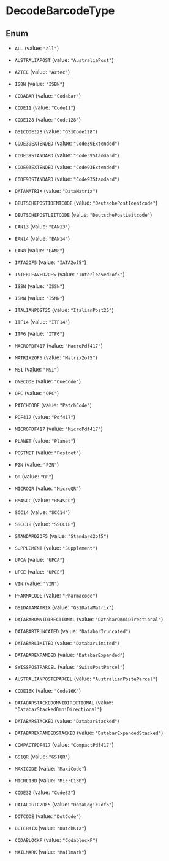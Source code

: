 
# DecodeBarcodeType

## Enum


* `ALL` (value: `"all"`)

* `AUSTRALIAPOST` (value: `"AustraliaPost"`)

* `AZTEC` (value: `"Aztec"`)

* `ISBN` (value: `"ISBN"`)

* `CODABAR` (value: `"Codabar"`)

* `CODE11` (value: `"Code11"`)

* `CODE128` (value: `"Code128"`)

* `GS1CODE128` (value: `"GS1Code128"`)

* `CODE39EXTENDED` (value: `"Code39Extended"`)

* `CODE39STANDARD` (value: `"Code39Standard"`)

* `CODE93EXTENDED` (value: `"Code93Extended"`)

* `CODE93STANDARD` (value: `"Code93Standard"`)

* `DATAMATRIX` (value: `"DataMatrix"`)

* `DEUTSCHEPOSTIDENTCODE` (value: `"DeutschePostIdentcode"`)

* `DEUTSCHEPOSTLEITCODE` (value: `"DeutschePostLeitcode"`)

* `EAN13` (value: `"EAN13"`)

* `EAN14` (value: `"EAN14"`)

* `EAN8` (value: `"EAN8"`)

* `IATA2OF5` (value: `"IATA2of5"`)

* `INTERLEAVED2OF5` (value: `"Interleaved2of5"`)

* `ISSN` (value: `"ISSN"`)

* `ISMN` (value: `"ISMN"`)

* `ITALIANPOST25` (value: `"ItalianPost25"`)

* `ITF14` (value: `"ITF14"`)

* `ITF6` (value: `"ITF6"`)

* `MACROPDF417` (value: `"MacroPdf417"`)

* `MATRIX2OF5` (value: `"Matrix2of5"`)

* `MSI` (value: `"MSI"`)

* `ONECODE` (value: `"OneCode"`)

* `OPC` (value: `"OPC"`)

* `PATCHCODE` (value: `"PatchCode"`)

* `PDF417` (value: `"Pdf417"`)

* `MICROPDF417` (value: `"MicroPdf417"`)

* `PLANET` (value: `"Planet"`)

* `POSTNET` (value: `"Postnet"`)

* `PZN` (value: `"PZN"`)

* `QR` (value: `"QR"`)

* `MICROQR` (value: `"MicroQR"`)

* `RM4SCC` (value: `"RM4SCC"`)

* `SCC14` (value: `"SCC14"`)

* `SSCC18` (value: `"SSCC18"`)

* `STANDARD2OF5` (value: `"Standard2of5"`)

* `SUPPLEMENT` (value: `"Supplement"`)

* `UPCA` (value: `"UPCA"`)

* `UPCE` (value: `"UPCE"`)

* `VIN` (value: `"VIN"`)

* `PHARMACODE` (value: `"Pharmacode"`)

* `GS1DATAMATRIX` (value: `"GS1DataMatrix"`)

* `DATABAROMNIDIRECTIONAL` (value: `"DatabarOmniDirectional"`)

* `DATABARTRUNCATED` (value: `"DatabarTruncated"`)

* `DATABARLIMITED` (value: `"DatabarLimited"`)

* `DATABAREXPANDED` (value: `"DatabarExpanded"`)

* `SWISSPOSTPARCEL` (value: `"SwissPostParcel"`)

* `AUSTRALIANPOSTEPARCEL` (value: `"AustralianPosteParcel"`)

* `CODE16K` (value: `"Code16K"`)

* `DATABARSTACKEDOMNIDIRECTIONAL` (value: `"DatabarStackedOmniDirectional"`)

* `DATABARSTACKED` (value: `"DatabarStacked"`)

* `DATABAREXPANDEDSTACKED` (value: `"DatabarExpandedStacked"`)

* `COMPACTPDF417` (value: `"CompactPdf417"`)

* `GS1QR` (value: `"GS1QR"`)

* `MAXICODE` (value: `"MaxiCode"`)

* `MICRE13B` (value: `"MicrE13B"`)

* `CODE32` (value: `"Code32"`)

* `DATALOGIC2OF5` (value: `"DataLogic2of5"`)

* `DOTCODE` (value: `"DotCode"`)

* `DUTCHKIX` (value: `"DutchKIX"`)

* `CODABLOCKF` (value: `"CodablockF"`)

* `MAILMARK` (value: `"Mailmark"`)



